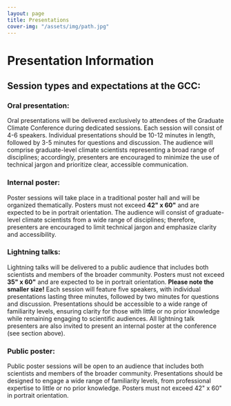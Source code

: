 ```yaml
---
layout: page
title: Presentations 
cover-img: "/assets/img/path.jpg"
---
```


# Presentation Information 

## Session types and expectations at the GCC:
### Oral presentation: 
Oral presentations will be delivered exclusively to attendees of the Graduate Climate Conference during dedicated sessions. Each session will consist of 4-6 speakers. Individual presentations should be 10-12 minutes in length, followed by 3-5 minutes for questions and discussion. The audience will comprise graduate-level climate scientists representing a broad range of disciplines; accordingly, presenters are encouraged to minimize the use of technical jargon and prioritize clear, accessible communication.

### Internal poster: 
Poster sessions will take place in a traditional poster hall and will be organized thematically. Posters must not exceed **42" x 60"** and are expected to be in portrait orientation. The audience will consist of graduate-level climate scientists from a wide range of disciplines; therefore, presenters are encouraged to limit technical jargon and emphasize clarity and accessibility.

### Lightning talks: 
Lightning talks will be delivered to a public audience that includes both scientists and members of the broader community.  Posters must not exceed **35" x 60"** and are expected to be in portrait orientation. **Please note the smaller size!** Each session will feature five speakers, with individual presentations lasting three minutes, followed by two minutes for questions and discussion. Presentations should be accessible to a wide range of familiarity levels, ensuring clarity for those with little or no prior knowledge while remaining engaging to scientific audiences. All lightning talk presenters are also invited to present an internal poster at the conference (see section above).

### Public poster: 
Public poster sessions will be open to an audience that includes both scientists and members of the broader community. Presentations should be designed to engage a wide range of familiarity levels, from professional expertise to little or no prior knowledge. Posters must not exceed 42" x 60" in portrait orientation.
